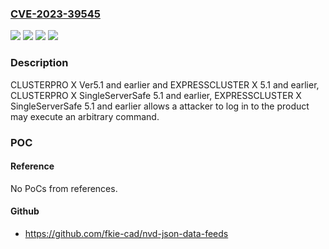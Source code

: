 ### [CVE-2023-39545](https://cve.mitre.org/cgi-bin/cvename.cgi?name=CVE-2023-39545)
![](https://img.shields.io/static/v1?label=Product&message=CLUSTERPRO%20X%20(EXPRESSCLUSTER%20X)&color=blue)
![](https://img.shields.io/static/v1?label=Product&message=CLUSTERPRO%20X%20SingleServerSafe%20(EXPRESSCLUSTER%20X%20SingleServerSafe)&color=blue)
![](https://img.shields.io/static/v1?label=Version&message=1.0%2C%202.0%202.1%2C%203.0%2C%203.1%2C%203.2%2C%204.0%2C%204.1%2C%204.2%2C%205.0%20and%205.1%20&color=brightgreen)
![](https://img.shields.io/static/v1?label=Vulnerability&message=CWE-552%20Files%20or%20directories%20accessible%20to%20external%20parties&color=brightgreen)

### Description

CLUSTERPRO X Ver5.1 and earlier and EXPRESSCLUSTER X 5.1 and earlier, CLUSTERPRO X SingleServerSafe 5.1 and earlier, EXPRESSCLUSTER X SingleServerSafe 5.1 and earlier allows a attacker to log in to the product may execute an arbitrary command.

### POC

#### Reference
No PoCs from references.

#### Github
- https://github.com/fkie-cad/nvd-json-data-feeds

